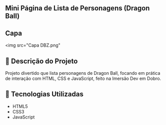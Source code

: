 ## Mini Página de Lista de Personagens (Dragon Ball)

## Capa
<img src="Capa DBZ.png"


## 📄 Descrição do Projeto

Projeto divertido que lista personagens de Dragon Ball, focando em prática de interação com HTML, CSS e JavaScript, feito na Imersão Dev em Dobro.

## 🚀 Tecnologias Utilizadas
- HTML5
- CSS3
- JavaScript
